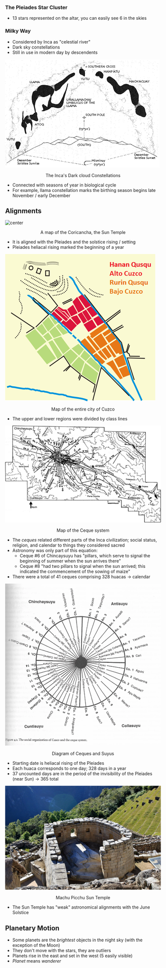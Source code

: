### The Pleiades Star Cluster
- 13 stars represented on the altar, you can easily see 6 in the skies

### Milky Way
- Considered by Inca as "celestial river"
- Dark sky constellations
- Still in use in modern day by descendents

![center](../zassets/Pasted%20image%2020230927105751.png)

<div style="text-align: center; width: 100%;">The Inca's Dark cloud Constellations</div>


- Connected with seasons of year in biological cycle
- For example, llama constellation marks the birthing season begins late November / early December


## Alignments

![center](../zassets/Pasted%20image%2020230927110125.png)

<div style="text-align: center; width: 100%;">A map of the Coricancha, the Sun Temple</div>


- It is aligned with the Pleiades and the solstice rising / setting
- Pleiades heliacal rising marked the beginning of a year


![center](../zassets/Pasted%20image%2020230927110330.png)

<div style="text-align: center; width: 100%;">Map of the entire city of Cuzco</div>

- The upper and lower regions were divided by class lines


![center](../zassets/Pasted%20image%2020230927110644.png)

<div style="text-align: center; width: 100%;">Map of the Ceque system</div>


- The *ceques* related different parts of the Inca civilization; social status, religion, and calendar to things they considered sacred
- Astronomy was only part of this equation:
	- Ceque #6 of Chincaysuyu has "pillars, which serve to signal the beginning of summer when the sun arrives there"
	- Ceque #8 "had two pillars to signal when the sun arrived; this indicated the commencement of the sowing of maize"
- There were a total of 41 ceques comprising 328 huacas → calendar

![center](../zassets/Pasted%20image%2020230927110954.png)

<div style="text-align: center; width: 100%;">Diagram of Ceques and Suyus</div>


- Starting date is heliacal rising of the Pleiades
- Each huaca corresponds to one day; 328 days in a year
- 37 uncounted days are in the period of the invisibility of the Pleiades (near Sun) → 365 total

![center](../zassets/Pasted%20image%2020230927112039.png)

<div style="text-align: center; width: 100%;">Machu Picchu Sun Temple</div>

- The Sun Temple has "weak" astronomical alignments with the June Solstice


## Planetary Motion
- Some planets are the *brightest* objects in the night sky (with the exception of the Moon)
- They don't move with the stars, they are outliers
- Planets rise in the east and set in the west (5 easily visible)
- *Planet* means *wanderer*

